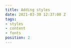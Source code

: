 ```yaml
---
title: Adding styles
date: 2021-03-30 12:37:00 Z
tags:
- styles
- content
- fonts
position: 2
---
```


